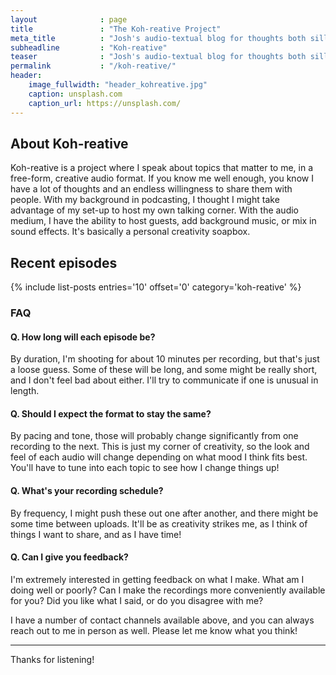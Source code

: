 ```yaml
---
layout              : page
title               : "The Koh-reative Project"
meta_title          : "Josh's audio-textual blog for thoughts both silly and complex."
subheadline         : "Koh-reative"
teaser              : "Josh's audio-textual blog for thoughts both silly and complex."
permalink           : "/koh-reative/"
header:
    image_fullwidth: "header_kohreative.jpg"
    caption: unsplash.com
    caption_url: https://unsplash.com/
---
```


## About Koh-reative

Koh-reative is a project where I speak about topics that matter to me, in a
free-form, creative audio format. If you know me well enough, you know I have a
lot of thoughts and an endless willingness to share them with people. With my
background in podcasting, I thought I might take advantage of my set-up to host
my own talking corner. With the audio medium, I have the ability to host guests,
add background music, or mix in sound effects. It's basically a personal
creativity soapbox.

## Recent episodes

{% include list-posts entries='10' offset='0' category='koh-reative' %}

### FAQ

#### Q. How long will each episode be?

By duration, I'm shooting for about 10 minutes per recording, but that's just a
loose guess. Some of these will be long, and some might be really short, and I
don't feel bad about either. I'll try to communicate if one is unusual in
length.

#### Q. Should I expect the format to stay the same?

By pacing and tone, those will probably change significantly from one recording
to the next. This is just my corner of creativity, so the look and feel of each
audio will change depending on what mood I think fits best. You'll have to tune
into each topic to see how I change things up!

#### Q. What's your recording schedule?

By frequency, I might push these out one after another, and there might be some
time between uploads. It'll be as creativity strikes me, as I think of things I
want to share, and as I have time!

#### Q. Can I give you feedback?

I'm extremely interested in getting feedback on what I make. What am I doing
well or poorly? Can I make the recordings more conveniently available for you?
Did you like what I said, or do you disagree with me?

I have a number of contact channels available above, and you can always reach
out to me in person as well. Please let me know what you think!

---

Thanks for listening!
